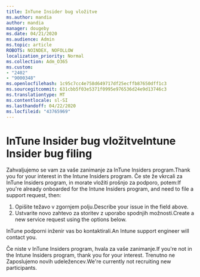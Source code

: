 ```yaml
---
title: InTune Insider bug vložitve
ms.author: mandia
author: mandia
manager: dougeby
ms.date: 04/21/2020
ms.audience: Admin
ms.topic: article
ROBOTS: NOINDEX, NOFOLLOW
localization_priority: Normal
ms.collection: Adm_O365
ms.custom:
- "2402"
- "9000348"
ms.openlocfilehash: 1c95c7cc4e758d649717df25ecffb87650dff1c3
ms.sourcegitcommit: 631cbb5f03e5371f0995e976536d24e9d13746c3
ms.translationtype: MT
ms.contentlocale: sl-SI
ms.lasthandoff: 04/22/2020
ms.locfileid: "43765969"
---
```

# <a name="intune-insider-bug-filing"></a><span data-ttu-id="22ecd-102">InTune Insider bug vložitve</span><span class="sxs-lookup"><span data-stu-id="22ecd-102">Intune Insider bug filing</span></span>

<span data-ttu-id="22ecd-103">Zahvaljujemo se vam za vaše zanimanje za InTune Insiders program.</span><span class="sxs-lookup"><span data-stu-id="22ecd-103">Thank you for your interest in the Intune Insiders program.</span></span> <span data-ttu-id="22ecd-104">Če ste že vkrcali za InTune Insiders program, in morate vložiti prošnjo za podporo, potem:</span><span class="sxs-lookup"><span data-stu-id="22ecd-104">If you're already onboarded for the Intune Insiders program, and need to file a support request, then:</span></span>

1. <span data-ttu-id="22ecd-105">Opišite težavo v zgornjem polju.</span><span class="sxs-lookup"><span data-stu-id="22ecd-105">Describe your issue in the field above.</span></span>
2. <span data-ttu-id="22ecd-106">Ustvarite novo zahtevo za storitev z uporabo spodnjih možnosti.</span><span class="sxs-lookup"><span data-stu-id="22ecd-106">Create a new service request using the options below.</span></span>

<span data-ttu-id="22ecd-107">InTune podporni inženir vas bo kontaktirali.</span><span class="sxs-lookup"><span data-stu-id="22ecd-107">An Intune support engineer will contact you.</span></span>

<span data-ttu-id="22ecd-108">Če niste v InTune Insiders program, hvala za vaše zanimanje.</span><span class="sxs-lookup"><span data-stu-id="22ecd-108">If you're not in the Intune Insiders program, thank you for your interest.</span></span> <span data-ttu-id="22ecd-109">Trenutno ne Zaposlujemo novih udeležencev.</span><span class="sxs-lookup"><span data-stu-id="22ecd-109">We're currently not recruiting new participants.</span></span>
